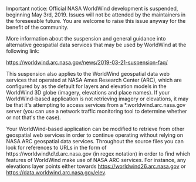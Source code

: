 Important notice: Official NASA WorldWind development is suspended, beginning May 3rd, 2019. Issues will not be attended by the maintainers in the foreseeable future. You are welcome to raise this issue anyway for the benefit of the community.

More information about the suspension and general guidance into alternative geospatial data services that may be used by WorldWind at the following link:
 
https://worldwind.arc.nasa.gov/news/2019-03-21-suspension-faq/

This suspension also applies to the WorldWind geospatial data web services that operated at NASA Ames Research Center (ARC), which are configured by as the default for layers and elevation models in the WorldWind 3D globe (imagery, elevations and place names). If your WorldWind-based application is not retrieving imagery or elevations, it may be that it's attempting to access services from a *.worldwind.arc.nasa.gov server (you can use a network traffic monitoring tool to determine whether or not that's the case).

Your WorldWind-based application can be modified to retrieve from other geospatial web services in order to continue operating without relying on NASA ARC geospatial data services. Throughout the source files you can look for references to URLs in the form of https://worldwind\d\d.arc.nasa.gov (in regex notation) in order to find which features of WorldWind make use of NASA ARC services. For instance, any elevations layer points either towards  https://worldwind26.arc.nasa.gov or https://data.worldwind.arc.nasa.gov/elev.
